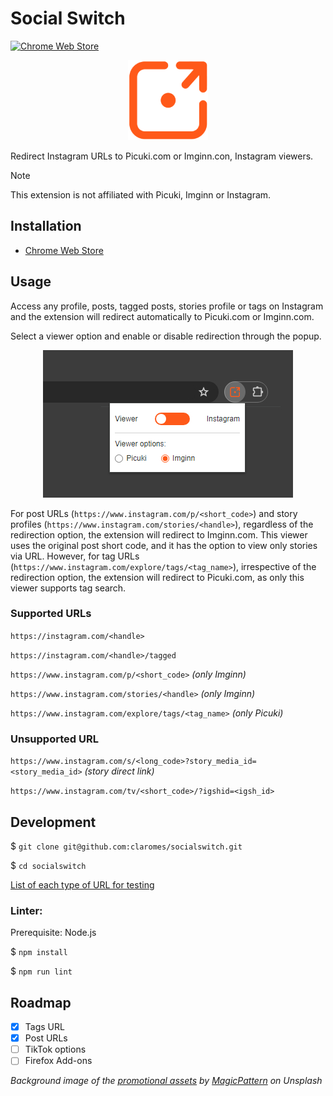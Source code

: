 # Social Switch

[![Chrome Web Store](https://img.shields.io/chrome-web-store/v/elmbjjhgiifenlhffpjcjfkjmilbbfki)](https://chrome.google.com/webstore/detail/picuki-switch/elmbjjhgiifenlhffpjcjfkjmilbbfki)

<p align="center">
    <img src="icons/icon128.png">
</p>

Redirect Instagram URLs to Picuki.com or Imginn.con, Instagram viewers.

> [!NOTE]
> This extension is not affiliated with Picuki, Imginn or Instagram.

## Installation

- [Chrome Web Store](https://chrome.google.com/webstore/detail/picuki-switch/elmbjjhgiifenlhffpjcjfkjmilbbfki)

## Usage

Access any profile, posts, tagged posts, stories profile or tags on Instagram and the extension will redirect automatically to Picuki.com or Imginn.com.

Select a viewer option and enable or disable redirection through the popup.

<p align="center">
    <img src="assets\popup.jpg">
</p>

For post URLs (`https://www.instagram.com/p/<short_code>`) and story profiles (`https://www.instagram.com/stories/<handle>`), regardless of the redirection option, the extension will redirect to Imginn.com. This viewer uses the original post short code, and it has the option to view only stories via URL. However, for tag URLs (`https://www.instagram.com/explore/tags/<tag_name>`), irrespective of the redirection option, the extension will redirect to Picuki.com, as only this viewer supports tag search.

### Supported URLs

`https://instagram.com/<handle>`

`https://instagram.com/<handle>/tagged`

`https://www.instagram.com/p/<short_code>` *(only Imginn)*

`https://www.instagram.com/stories/<handle>` *(only Imginn)*

`https://www.instagram.com/explore/tags/<tag_name>` *(only Picuki)*

### Unsupported URL

`https://www.instagram.com/s/<long_code>?story_media_id=<story_media_id>` *(story direct link)*

`https://www.instagram.com/tv/<short_code>/?igshid=<igsh_id>`

## Development

$ `git clone git@github.com:claromes/socialswitch.git`

$ `cd socialswitch`

[List of each type of URL for testing](urls.md)

### Linter:

Prerequisite: Node.js

$ `npm install`

$ `npm run lint`

## Roadmap

- [x] Tags URL
- [x] Post URLs
- [ ] TikTok options
- [ ] Firefox Add-ons

*Background image of the [promotional assets](assets) by [MagicPattern](https://unsplash.com/@magicpattern) on Unsplash*
